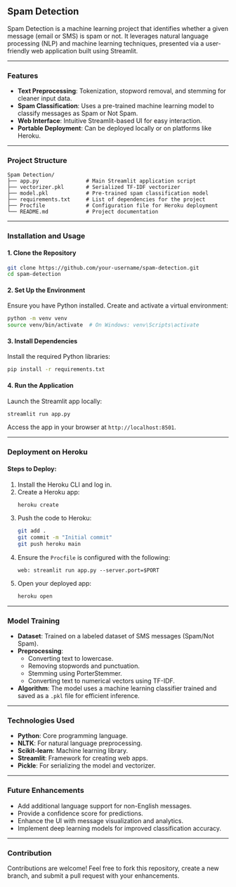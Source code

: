 ## Spam Detection

Spam Detection is a machine learning project that identifies whether a given message (email or SMS) is spam or not. It leverages natural language processing (NLP) and machine learning techniques, presented via a user-friendly web application built using Streamlit.

---

### Features

- **Text Preprocessing**: Tokenization, stopword removal, and stemming for cleaner input data.
- **Spam Classification**: Uses a pre-trained machine learning model to classify messages as Spam or Not Spam.
- **Web Interface**: Intuitive Streamlit-based UI for easy interaction.
- **Portable Deployment**: Can be deployed locally or on platforms like Heroku.

---

### Project Structure

```
Spam Detection/
├── app.py               # Main Streamlit application script
├── vectorizer.pkl       # Serialized TF-IDF vectorizer
├── model.pkl            # Pre-trained spam classification model
├── requirements.txt     # List of dependencies for the project
├── Procfile             # Configuration file for Heroku deployment
└── README.md            # Project documentation
```

---

### Installation and Usage

#### 1. Clone the Repository
```bash
git clone https://github.com/your-username/spam-detection.git
cd spam-detection
```

#### 2. Set Up the Environment
Ensure you have Python installed. Create and activate a virtual environment:
```bash
python -m venv venv
source venv/bin/activate  # On Windows: venv\Scripts\activate
```

#### 3. Install Dependencies
Install the required Python libraries:
```bash
pip install -r requirements.txt
```

#### 4. Run the Application
Launch the Streamlit app locally:
```bash
streamlit run app.py
```
Access the app in your browser at `http://localhost:8501`.

---

### Deployment on Heroku

#### Steps to Deploy:
1. Install the Heroku CLI and log in.
2. Create a Heroku app:
   ```bash
   heroku create
   ```
3. Push the code to Heroku:
   ```bash
   git add .
   git commit -m "Initial commit"
   git push heroku main
   ```
4. Ensure the `Procfile` is configured with the following:
   ```plaintext
   web: streamlit run app.py --server.port=$PORT
   ```
5. Open your deployed app:
   ```bash
   heroku open
   ```

---

### Model Training

- **Dataset**: Trained on a labeled dataset of SMS messages (Spam/Not Spam).
- **Preprocessing**:
  - Converting text to lowercase.
  - Removing stopwords and punctuation.
  - Stemming using PorterStemmer.
  - Converting text to numerical vectors using TF-IDF.
- **Algorithm**: The model uses a machine learning classifier trained and saved as a `.pkl` file for efficient inference.

---

### Technologies Used

- **Python**: Core programming language.
- **NLTK**: For natural language preprocessing.
- **Scikit-learn**: Machine learning library.
- **Streamlit**: Framework for creating web apps.
- **Pickle**: For serializing the model and vectorizer.

---

### Future Enhancements

- Add additional language support for non-English messages.
- Provide a confidence score for predictions.
- Enhance the UI with message visualization and analytics.
- Implement deep learning models for improved classification accuracy.

---

### Contribution

Contributions are welcome! Feel free to fork this repository, create a new branch, and submit a pull request with your enhancements.

